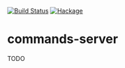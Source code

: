 [![Build Status](https://secure.travis-ci.org/sboosali/commands-server.svg)](http://travis-ci.org/sboosali/commands-server)
[![Hackage](https://img.shields.io/hackage/v/commands-server.svg)](https://hackage.haskell.org/package/commands-server)

# commands-server

TODO